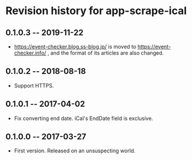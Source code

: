 # Revision history for app-scrape-ical

## 0.1.0.3  -- 2019-11-22

* https://event-checker.blog.ss-blog.jp/ is moved to
  https://event-checker.info/ , and the format of its articles are
  also changed.

## 0.1.0.2  -- 2018-08-18

* Support HTTPS.


## 0.1.0.1  -- 2017-04-02

* Fix converting end date. iCal's EndDate field is exclusive.


## 0.1.0.0  -- 2017-03-27

* First version. Released on an unsuspecting world.
